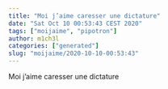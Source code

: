 ```yaml
---
title: "Moi j’aime caresser une dictature"
date: "Sat Oct 10 00:53:43 CEST 2020"
tags: ["moijaime", "pipotron"]
author: m1ch3l
categories: ["generated"]
slug: "moijaime/2020-10-10-00:53:43"
---
```


Moi j’aime caresser une dictature
